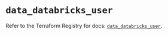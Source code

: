 # `data_databricks_user`

Refer to the Terraform Registry for docs: [`data_databricks_user`](https://registry.terraform.io/providers/databricks/databricks/1.71.0/docs/data-sources/user).
